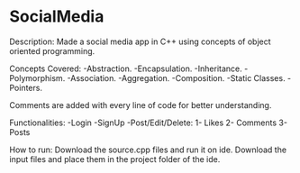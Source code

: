 # SocialMedia
Description:
Made a social media app in C++ using concepts of object oriented programming.

Concepts Covered:
-Abstraction.
-Encapsulation.
-Inheritance.
-Polymorphism.
-Association.
-Aggregation.
-Composition.
-Static Classes.
-Pointers.

Comments are added with every line of code for better understanding.

Functionalities:
-Login
-SignUp
-Post/Edit/Delete:
 1- Likes
 2- Comments
 3- Posts


How to run:
Download the source.cpp files and run it on ide. Download the input files and place them in the project folder of the ide.

